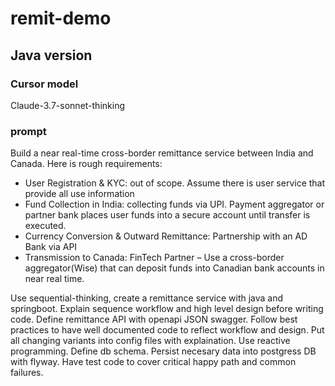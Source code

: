 # remit-demo

## Java version
### Cursor model
Claude-3.7-sonnet-thinking
### prompt
Build a near real-time cross-border remittance service between India and Canada.  Here is rough requirements:
- User Registration & KYC: out of scope. Assume there is user service that provide all use information
- Fund Collection in India: collecting funds via UPI. Payment aggregator or partner bank places user funds into a secure account until transfer is executed.
- Currency Conversion & Outward Remittance: Partnership with an AD Bank via API
- Transmission to Canada: FinTech Partner – Use a cross-border aggregator(Wise) that can deposit funds into Canadian bank accounts in near real time.

Use sequential-thinking, create a remittance service with java and springboot. Explain sequence workflow and high level design before writing code. Define remittance API with openapi JSON swagger. Follow best practices to have well documented code to reflect workflow and design.  Put all changing variants into config files with explaination. Use reactive programming. Define db schema. Persist necesary data into postgress DB with flyway. Have test code to cover critical happy path and common failures. 
